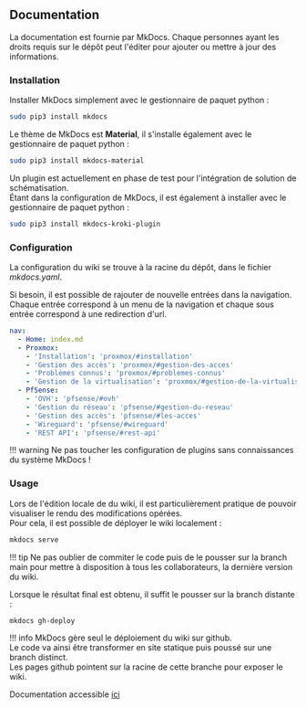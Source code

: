 ## Documentation 

La documentation est fournie par MkDocs. 
Chaque personnes ayant les droits requis sur le dépôt peut l'éditer pour ajouter 
ou mettre à jour des informations.

### Installation

Installer MkDocs simplement avec le gestionnaire de paquet python :

```bash
sudo pip3 install mkdocs
```

Le thème de MkDocs est **Material**, il s'installe également avec le gestionnaire de paquet python :

```bash
sudo pip3 install mkdocs-material
```

Un plugin est actuellement en phase de test pour l'intégration de solution de schématisation.  
Étant dans la configuration de MkDocs, il est également à installer avec le gestionnaire de paquet python :

```bash
sudo pip3 install mkdocs-kroki-plugin
```

### Configuration

La configuration du wiki se trouve à la racine du dépôt, dans le fichier *mkdocs.yaml*.

Si besoin, il est possible de rajouter de nouvelle entrées dans la navigation.  
Chaque entrée correspond à un menu de la navigation et chaque sous entrée correspond 
à une redirection d'url.

```yaml
nav:
  - Home: index.md
  - Proxmox:
    - 'Installation': 'proxmox/#installation'
    - 'Gestion des accès': 'proxmox/#gestion-des-acces'
    - 'Problèmes connus': 'proxmox/#problemes-connus'
    - 'Gestion de la virtualisation': 'proxmox/#gestion-de-la-virtualisation'
  - PfSense: 
    - 'OVH': 'pfsense/#ovh'
    - 'Gestion du réseau': 'pfsense/#gestion-du-reseau'
    - 'Gestion des accès': 'pfsense/#les-acces'
    - 'Wireguard': 'pfsense/#wireguard'
    - 'REST API': 'pfsense/#rest-api'
```

!!! warning
    Ne pas toucher les configuration de plugins sans connaissances du système MkDocs !

### Usage

Lors de l'édition locale de du wiki, il est particulièrement pratique de pouvoir visualiser le rendu des modifications opérées.  
Pour cela, il est possible de déployer le wiki localement :

```bash
mkdocs serve
```

!!! tip
    Ne pas oublier de commiter le code puis de le pousser sur la branch main pour 
    mettre à disposition à tous les collaborateurs, la dernière version du wiki.

Lorsque le résultat final est obtenu, il suffit le pousser sur la branch distante :

```bash
mkdocs gh-deploy
```

!!! info
    MkDocs gère seul le déploiement du wiki sur github.  
    Le code va ainsi être transformer en site statique puis poussé sur une branch distinct.  
    Les pages github pointent sur la racine de cette branche pour exposer le wiki.

Documentation accessible [ici](https://vigilant-bassoon-10fe5865.pages.github.io/)
